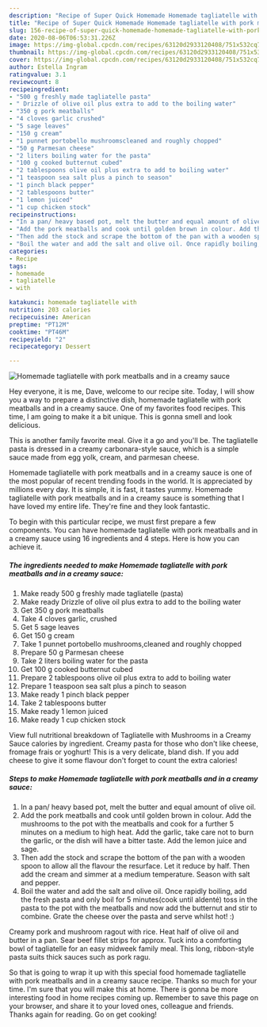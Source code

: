```yaml
---
description: "Recipe of Super Quick Homemade Homemade tagliatelle with pork meatballs and in a creamy sauce"
title: "Recipe of Super Quick Homemade Homemade tagliatelle with pork meatballs and in a creamy sauce"
slug: 156-recipe-of-super-quick-homemade-homemade-tagliatelle-with-pork-meatballs-and-in-a-creamy-sauce
date: 2020-08-06T06:53:31.226Z
image: https://img-global.cpcdn.com/recipes/63120d2933120408/751x532cq70/homemade-tagliatelle-with-pork-meatballs-and-in-a-creamy-sauce-recipe-main-photo.jpg
thumbnail: https://img-global.cpcdn.com/recipes/63120d2933120408/751x532cq70/homemade-tagliatelle-with-pork-meatballs-and-in-a-creamy-sauce-recipe-main-photo.jpg
cover: https://img-global.cpcdn.com/recipes/63120d2933120408/751x532cq70/homemade-tagliatelle-with-pork-meatballs-and-in-a-creamy-sauce-recipe-main-photo.jpg
author: Estella Ingram
ratingvalue: 3.1
reviewcount: 8
recipeingredient:
- "500 g freshly made tagliatelle pasta"
- " Drizzle of olive oil plus extra to add to the boiling water"
- "350 g pork meatballs"
- "4 cloves garlic crushed"
- "5 sage leaves"
- "150 g cream"
- "1 punnet portobello mushroomscleaned and roughly chopped"
- "50 g Parmesan cheese"
- "2 liters boiling water for the pasta"
- "100 g cooked butternut cubed"
- "2 tablespoons olive oil plus extra to add to boiling water"
- "1 teaspoon sea salt plus a pinch to season"
- "1 pinch black pepper"
- "2 tablespoons butter"
- "1 lemon juiced"
- "1 cup chicken stock"
recipeinstructions:
- "In a pan/ heavy based pot, melt the butter and equal amount of olive oil."
- "Add the pork meatballs and cook until golden brown in colour. Add the mushrooms to the pot with the meatballs and cook for a further 5 minutes on a medium to high heat. Add the garlic, take care not to burn the garlic, or the dish will have a bitter taste. Add the lemon juice and sage."
- "Then add the stock and scrape the bottom of the pan with a wooden spoon to allow all the flavour the resurface. Let it reduce by half. Then add the cream and simmer at a medium temperature. Season with salt and pepper."
- "Boil the water and add the salt and olive oil. Once rapidly boiling, add the fresh pasta and only boil for 5 minutes(cook until aldenté) toss in the pasta to the pot with the meatballs and now add the butternut and stir to combine. Grate the cheese over the pasta and serve whilst hot! :)"
categories:
- Recipe
tags:
- homemade
- tagliatelle
- with

katakunci: homemade tagliatelle with 
nutrition: 203 calories
recipecuisine: American
preptime: "PT12M"
cooktime: "PT46M"
recipeyield: "2"
recipecategory: Dessert

---
```



![Homemade tagliatelle with pork meatballs and in a creamy sauce](https://img-global.cpcdn.com/recipes/63120d2933120408/751x532cq70/homemade-tagliatelle-with-pork-meatballs-and-in-a-creamy-sauce-recipe-main-photo.jpg)

Hey everyone, it is me, Dave, welcome to our recipe site. Today, I will show you a way to prepare a distinctive dish, homemade tagliatelle with pork meatballs and in a creamy sauce. One of my favorites food recipes. This time, I am going to make it a bit unique. This is gonna smell and look delicious.

This is another family favorite meal. Give it a go and you&#39;ll be. The tagliatelle pasta is dressed in a creamy carbonara-style sauce, which is a simple sauce made from egg yolk, cream, and parmesan cheese.

Homemade tagliatelle with pork meatballs and in a creamy sauce is one of the most popular of recent trending foods in the world. It is appreciated by millions every day. It is simple, it is fast, it tastes yummy. Homemade tagliatelle with pork meatballs and in a creamy sauce is something that I have loved my entire life. They're fine and they look fantastic.


To begin with this particular recipe, we must first prepare a few components. You can have homemade tagliatelle with pork meatballs and in a creamy sauce using 16 ingredients and 4 steps. Here is how you can achieve it.

<!--inarticleads1-->

##### The ingredients needed to make Homemade tagliatelle with pork meatballs and in a creamy sauce:

1. Make ready 500 g freshly made tagliatelle (pasta)
1. Make ready  Drizzle of olive oil plus extra to add to the boiling water
1. Get 350 g pork meatballs
1. Take 4 cloves garlic, crushed
1. Get 5 sage leaves
1. Get 150 g cream
1. Take 1 punnet portobello mushrooms,cleaned and roughly chopped
1. Prepare 50 g Parmesan cheese
1. Take 2 liters boiling water for the pasta
1. Get 100 g cooked butternut cubed
1. Prepare 2 tablespoons olive oil plus extra to add to boiling water
1. Prepare 1 teaspoon sea salt plus a pinch to season
1. Make ready 1 pinch black pepper
1. Take 2 tablespoons butter
1. Make ready 1 lemon juiced
1. Make ready 1 cup chicken stock


View full nutritional breakdown of Tagliatelle with Mushrooms in a Creamy Sauce calories by ingredient. Creamy pasta for those who don&#39;t like cheese, fromage frais or yoghurt! This is a very delicate, bland dish. If you add cheese to give it some flavour don&#39;t forget to count the extra calories! 

<!--inarticleads2-->

##### Steps to make Homemade tagliatelle with pork meatballs and in a creamy sauce:

1. In a pan/ heavy based pot, melt the butter and equal amount of olive oil.
1. Add the pork meatballs and cook until golden brown in colour. Add the mushrooms to the pot with the meatballs and cook for a further 5 minutes on a medium to high heat. Add the garlic, take care not to burn the garlic, or the dish will have a bitter taste. Add the lemon juice and sage.
1. Then add the stock and scrape the bottom of the pan with a wooden spoon to allow all the flavour the resurface. Let it reduce by half. Then add the cream and simmer at a medium temperature. Season with salt and pepper.
1. Boil the water and add the salt and olive oil. Once rapidly boiling, add the fresh pasta and only boil for 5 minutes(cook until aldenté) toss in the pasta to the pot with the meatballs and now add the butternut and stir to combine. Grate the cheese over the pasta and serve whilst hot! :)


Creamy pork and mushroom ragout with rice. Heat half of olive oil and butter in a pan. Sear beef fillet strips for approx. Tuck into a comforting bowl of tagliatelle for an easy midweek family meal. This long, ribbon-style pasta suits thick sauces such as pork ragu. 

So that is going to wrap it up with this special food homemade tagliatelle with pork meatballs and in a creamy sauce recipe. Thanks so much for your time. I'm sure that you will make this at home. There is gonna be more interesting food in home recipes coming up. Remember to save this page on your browser, and share it to your loved ones, colleague and friends. Thanks again for reading. Go on get cooking!
